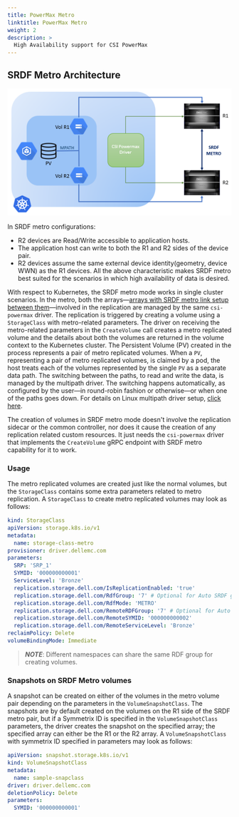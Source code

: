 ```yaml
---
title: PowerMax Metro
linktitle: PowerMax Metro
weight: 2
description: >
  High Availability support for CSI PowerMax
---
```


## SRDF Metro Architecture

![metro architecture diagram](../../../../../images/replication/powermax-metro.png)

In SRDF metro configurations:
* R2 devices are Read/Write accessible to application hosts.
* The application host can write to both the R1 and R2 sides of the device pair.
* R2 devices assume the same external device identity(geometry, device WWN) as the R1 devices.
  All the above characteristic makes SRDF metro best suited for the scenarios in which high availability of data is desired.

With respect to Kubernetes, the SRDF metro mode works in single cluster scenarios. In the metro, both the arrays—[arrays with SRDF metro link setup between them](../../../../getting-started/installation/kubernetes/powermax/helm/csm-modules/replication/csi-driver/#on-storage-array)—involved in the replication are managed by the same `csi-powermax` driver. The replication is triggered by creating a volume using a `StorageClass` with metro-related parameters.
The driver on receiving the metro-related parameters in the `CreateVolume` call creates a metro replicated volume and the details about both the volumes are returned in the volume context to the Kubernetes cluster. The Persistent Volume (PV) created in the process represents a pair of metro replicated volumes. When a `PV`, representing a pair of metro replicated volumes, is claimed by a pod, the host treats each of the volumes represented by the single `PV` as a separate data path. The switching between the paths, to read and write the data, is managed by the multipath driver. The switching happens automatically, as configured by the user—in round-robin fashion or otherwise—or when one of the paths goes down. For details on Linux multipath driver setup, [click here](../../../../getting-started/installation/kubernetes/powermax/prerequisite/#linux-multipathing-requirements).

The creation of volumes in SRDF metro mode doesn't involve the replication sidecar or the common controller, nor does it cause the creation of any replication related custom resources. It just needs the `csi-powermax` driver that implements the `CreateVolume` gRPC endpoint with SRDF metro capability for it to work.

### Usage
The metro replicated volumes are created just like the normal volumes, but the `StorageClass` contains some
extra parameters related to metro replication. A `StorageClass` to create metro replicated volumes may look as follows:

```yaml
kind: StorageClass
apiVersion: storage.k8s.io/v1
metadata:
  name: storage-class-metro
provisioner: driver.dellemc.com
parameters:
  SRP: 'SRP_1'
  SYMID: '000000000001'
  ServiceLevel: 'Bronze'
  replication.storage.dell.com/IsReplicationEnabled: 'true'
  replication.storage.dell.com/RdfGroup: '7' # Optional for Auto SRDF group 
  replication.storage.dell.com/RdfMode: 'METRO'
  replication.storage.dell.com/RemoteRDFGroup: '7' # Optional for Auto SRDF group
  replication.storage.dell.com/RemoteSYMID: '000000000002'
  replication.storage.dell.com/RemoteServiceLevel: 'Bronze'
reclaimPolicy: Delete
volumeBindingMode: Immediate
```

> _**NOTE**_: Different namespaces can share the same RDF group for creating volumes.


### Snapshots on SRDF Metro volumes
A snapshot can be created on either of the volumes in the metro volume pair depending on the parameters in the `VolumeSnapshotClass`.
The snapshots are by default created on the volumes on the R1 side of the SRDF metro pair, but if a Symmetrix ID is specified in the `VolumeSnapshotClass` parameters, the driver creates the snapshot on the specified array; the specified array can either be the R1 or the R2 array. A `VolumeSnapshotClass` with symmetrix ID specified in parameters may look as follows:

```yaml
apiVersion: snapshot.storage.k8s.io/v1
kind: VolumeSnapshotClass
metadata:
  name: sample-snapclass
driver: driver.dellemc.com
deletionPolicy: Delete
parameters:
  SYMID: '000000000001'
```
